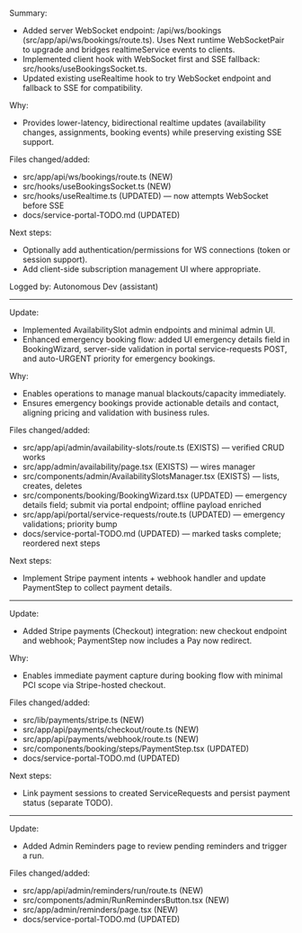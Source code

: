 Summary:
- Added server WebSocket endpoint: /api/ws/bookings (src/app/api/ws/bookings/route.ts). Uses Next runtime WebSocketPair to upgrade and bridges realtimeService events to clients.
- Implemented client hook with WebSocket first and SSE fallback: src/hooks/useBookingsSocket.ts.
- Updated existing useRealtime hook to try WebSocket endpoint and fallback to SSE for compatibility.

Why:
- Provides lower-latency, bidirectional realtime updates (availability changes, assignments, booking events) while preserving existing SSE support.

Files changed/added:
- src/app/api/ws/bookings/route.ts (NEW)
- src/hooks/useBookingsSocket.ts (NEW)
- src/hooks/useRealtime.ts (UPDATED) — now attempts WebSocket before SSE
- docs/service-portal-TODO.md (UPDATED)

Next steps:
- Optionally add authentication/permissions for WS connections (token or session support).
- Add client-side subscription management UI where appropriate.

Logged by: Autonomous Dev (assistant)

---

Update:
- Implemented AvailabilitySlot admin endpoints and minimal admin UI.
- Enhanced emergency booking flow: added UI emergency details field in BookingWizard, server-side validation in portal service-requests POST, and auto-URGENT priority for emergency bookings.

Why:
- Enables operations to manage manual blackouts/capacity immediately.
- Ensures emergency bookings provide actionable details and contact, aligning pricing and validation with business rules.

Files changed/added:
- src/app/api/admin/availability-slots/route.ts (EXISTS) — verified CRUD works
- src/app/admin/availability/page.tsx (EXISTS) — wires manager
- src/components/admin/AvailabilitySlotsManager.tsx (EXISTS) — lists, creates, deletes
- src/components/booking/BookingWizard.tsx (UPDATED) — emergency details field; submit via portal endpoint; offline payload enriched
- src/app/api/portal/service-requests/route.ts (UPDATED) — emergency validations; priority bump
- docs/service-portal-TODO.md (UPDATED) — marked tasks complete; reordered next steps

Next steps:
- Implement Stripe payment intents + webhook handler and update PaymentStep to collect payment details.

---

Update:
- Added Stripe payments (Checkout) integration: new checkout endpoint and webhook; PaymentStep now includes a Pay now redirect.

Why:
- Enables immediate payment capture during booking flow with minimal PCI scope via Stripe-hosted checkout.

Files changed/added:
- src/lib/payments/stripe.ts (NEW)
- src/app/api/payments/checkout/route.ts (NEW)
- src/app/api/payments/webhook/route.ts (NEW)
- src/components/booking/steps/PaymentStep.tsx (UPDATED)
- docs/service-portal-TODO.md (UPDATED)

Next steps:
- Link payment sessions to created ServiceRequests and persist payment status (separate TODO).

---

Update:
- Added Admin Reminders page to review pending reminders and trigger a run.

Files changed/added:
- src/app/api/admin/reminders/run/route.ts (NEW)
- src/components/admin/RunRemindersButton.tsx (NEW)
- src/app/admin/reminders/page.tsx (NEW)
- docs/service-portal-TODO.md (UPDATED)
